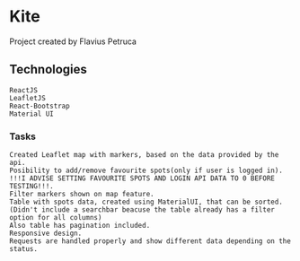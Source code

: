 # Kite
Project created by Flavius Petruca

## Technologies

    ReactJS
    LeafletJS
    React-Bootstrap
    Material UI

### Tasks

    Created Leaflet map with markers, based on the data provided by the api.
    Posibility to add/remove favourite spots(only if user is logged in).
    !!!I ADVISE SETTING FAVOURITE SPOTS AND LOGIN API DATA TO 0 BEFORE TESTING!!!.
    Filter markers shown on map feature.
    Table with spots data, created using MaterialUI, that can be sorted.
    (Didn't include a searchbar beacuse the table already has a filter option for all columns)
    Also table has pagination included.
    Responsive design.
    Requests are handled properly and show different data depending on the status.



